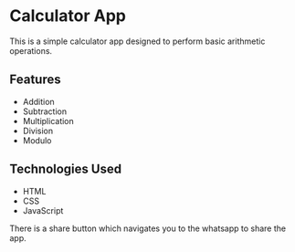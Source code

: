 # Calculator App

This is a simple calculator app designed to perform basic arithmetic operations.

## Features

- Addition
- Subtraction
- Multiplication
- Division
- Modulo

## Technologies Used

- HTML
- CSS
- JavaScript

There is a share button which navigates you to the whatsapp to share the app.

